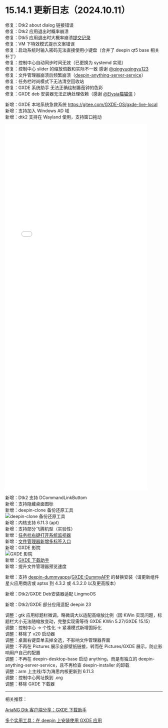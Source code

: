 # 15.14.1 更新日志（2024.10.11）

修复：Dtk2 about dialog 链接错误  
修复：Dtk2 应用退出时概率崩溃  
修复：Dtk5 应用退出时大概率崩溃[提交记录](https://gitee.com/GXDE-OS/gxde-qt5integration/commit/846c12d12e2ca8c8ee65ffe07a35ed75a415df5b)  
修复：VM 下特效模式提示文案错误  
修复：启动系统时输入密码无法直接使用小键盘（合并了 deepin qt5 base 相关补丁）  
修复：控制中心自动同步时间无效（已更换为 systemd 实现）  
修复：控制中心 slider 的缩放倍数和实际不一致 感谢 [@qingyuqingyu123](https://gitee.com/qingyuqingyu123)  
修复：文件管理器崩溃后频繁崩溃（[deepin-anything-server-service](https://gitee.com/GXDE-OS/deepin-anything-server-service)）  
修复：任务栏时尚模式下无法清空回收站  
修复：GXDE 系统助手 无法正确绘制番茄钟的色彩  
修复：GXDE deb 安装器无法正确处理依赖（感谢 [@Elysia猫猫侠](https://bbs.deepin.org.cn/user/300575) ）  

新增：GXDE 本地系统急救系统 https://gitee.com/GXDE-OS/gxde-live-local  
新增：支持加入 Windows AD 域  
新增：dtk2 支持在 Wayland 使用，支持窗口拖动  
<iframe src="//player.bilibili.com/player.html?isOutside=true&aid=113264327464062&bvid=BV1GP1CYFEsN&cid=26179994313&p=1" scrolling="no" border="0" frameborder="no" framespacing="0" allowfullscreen="true" width="90%" height="30%"></iframe>  

新增：Dtk2 支持 DCommandLinkButtom  
新增：支持隐藏桌面图标  
新增：deepin-clone 备份还原工具  
![deepin-clone 备份还原工具](/news/15.14.1/deepin-clone.jpg)  
新增：内核支持 6.11.3 (apt)  
新增：支持部分飞腾机型（实验性）  
新增：[任务栏右键打开系统监视器](https://bbs.deepin.org.cn/post/280112)   
新增：[文件管理器新增多标签入口](https://bbs.deepin.org.cn/post/280140)  
新增：GXDE 影院  
![GXDE 影院](/news/15.14.1/gxde-movie.jpg)  
新增：[GXDE 下载助手](https://bbs.deepin.org.cn/post/280191)  
新增：提升文件管理器预览速度  

新增：支持 [deepin-dummyapps](https://github.com/linuxdeepin/deepin-dummyapps)/[GXDE-DummyAPP](https://gitee.com/GXDE-OS/gxde-dummyapps/) 的替换安装（请更新组件星火应用商店或 aptss 到 4.3.2 或 4.3.2.0 以及更高版本）  

新增：Dtk2/GXDE Deb安装器适配 LingmoOS  

新增：Dtk2/GXDE 部分应用适配 deepin 23  

调整：gtk 应用标题栏微调，略微调大以适配高缩放比例（因 KWin 实现问题，标题栏大小无法随缩放变动，完整实现需等待 GXDE KWin 5.27/GXDE 15.15）  
调整：控制中心 -> 个性化 -> 紧凑模式新增国际化  
调整：移除了 v20 启动器  
调整：桌面右键菜单去掉全选，不影响文件管理器界面  
调整：不再在 Pictures 展示全部壁纸链接，转而在 Pictures/GXDE 展示，防止影响用户自己的配置  
调整：不再在 deepin-desktop-base 启动 anything，而是有独立的 deepin-anything-server-service，且不再检查 deepin-installer 的卸载  
调整：arm 上主线/华为海思内核更新到 6.11.3  
调整：控制中心网址换到 .org  
调整：移除 GXDE 下载器  

----

相关推荐： 

[AriaNG Dtk 客户端分享：GXDE 下载助手](https://bbs.deepin.org.cn/post/280191)  

[多个实用工具：在 deepin 上安装使用 GXDE 应用](https://bbs.deepin.org.cn/post/280074)  